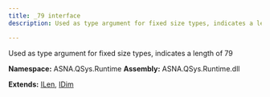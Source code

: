 ```yaml
---
title: _79 interface
description: Used as type argument for fixed size types, indicates a length of 79 

---
```


Used as type argument for fixed size types, indicates a length of 79 

**Namespace:** ASNA.QSys.Runtime
**Assembly:** ASNA.QSys.Runtime.dll

**Extends:** [ILen](/reference/runtime/qsys-runtime/i-len.html), [IDim](/reference/runtime/qsys-runtime/i-dim.html)
<br>
<br>
